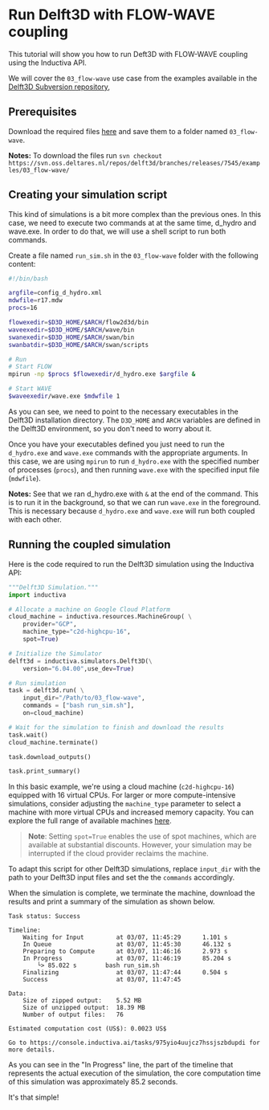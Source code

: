 # Run Delft3D with FLOW-WAVE coupling
This tutorial will show you how to run Deft3D with FLOW-WAVE coupling using the Inductiva API. 

We will cover the `03_flow-wave` use case from the examples available in the [Delft3D Subversion repository](https://svn.oss.deltares.nl/repos/delft3d/branches/releases/7545/),

## Prerequisites
Download the required files [here](https://svn.oss.deltares.nl/repos/delft3d/branches/releases/7545/examples/03_flow-wave/) and save them to a folder named `03_flow-wave`.

**Notes:** To download the files run `svn checkout https://svn.oss.deltares.nl/repos/delft3d/branches/releases/7545/examples/03_flow-wave/`

## Creating your simulation script

This kind of simulations is a bit more complex than the previous ones. In this case,
we need to execute two commands at at the same time, d_hydro and wave.exe. In order
to do that, we will use a shell script to run both commands.

Create a file named `run_sim.sh` in the `03_flow-wave` folder with the following content:

```bash
#!/bin/bash

argfile=config_d_hydro.xml
mdwfile=r17.mdw
procs=16

flowexedir=$D3D_HOME/$ARCH/flow2d3d/bin
waveexedir=$D3D_HOME/$ARCH/wave/bin
swanexedir=$D3D_HOME/$ARCH/swan/bin
swanbatdir=$D3D_HOME/$ARCH/swan/scripts

# Run
# Start FLOW
mpirun -np $procs $flowexedir/d_hydro.exe $argfile &

# Start WAVE
$waveexedir/wave.exe $mdwfile 1
```

As you can see, we need to point to the necessary executables in the Delft3D installation
directory. The `D3D_HOME` and `ARCH` variables are defined in the Delft3D environment,
so you don't need to worry about it.

Once you have your executables defined you just need to run the `d_hydro.exe` and `wave.exe` commands
with the appropriate arguments. In this case, we are using `mpirun` to run
`d_hydro.exe` with the specified number of processes (`procs`), and then running
`wave.exe` with the specified input file (`mdwfile`).

**Notes:** See that we ran d_hydro.exe with `&` at the end of the command. This is to run it in the background, so that we can run `wave.exe` in the foreground. This is necessary because `d_hydro.exe` and `wave.exe` will run both coupled with each other.

## Running the coupled simulation
Here is the code required to run the Delft3D simulation using the Inductiva API:

```python
"""Delft3D Simulation."""
import inductiva

# Allocate a machine on Google Cloud Platform
cloud_machine = inductiva.resources.MachineGroup( \
    provider="GCP",
    machine_type="c2d-highcpu-16",
	spot=True)

# Initialize the Simulator
delft3d = inductiva.simulators.Delft3D(\
    version="6.04.00",use_dev=True)

# Run simulation
task = delft3d.run( \
    input_dir="/Path/to/03_flow-wave",
    commands = ["bash run_sim.sh"],
    on=cloud_machine)

# Wait for the simulation to finish and download the results
task.wait()
cloud_machine.terminate()

task.download_outputs()

task.print_summary()
```

In this basic example, we're using a cloud machine (`c2d-highcpu-16`) equipped with 16 virtual CPUs. 
For larger or more compute-intensive simulations, consider adjusting the `machine_type` parameter to select 
a machine with more virtual CPUs and increased memory capacity. You can explore the full range of available machines [here](https://console.inductiva.ai/machine-groups/instance-types).

> **Note**: Setting `spot=True` enables the use of spot machines, which are available at substantial discounts. 
> However, your simulation may be interrupted if the cloud provider reclaims the machine.

To adapt this script for other Delft3D simulations, replace `input_dir` with the
path to your Delft3D input files and set the the `commands` accordingly.

When the simulation is complete, we terminate the machine, download the results and print a summary of the simulation as shown below.

```
Task status: Success

Timeline:
	Waiting for Input         at 03/07, 11:45:29      1.101 s
	In Queue                  at 03/07, 11:45:30      46.132 s
	Preparing to Compute      at 03/07, 11:46:16      2.973 s
	In Progress               at 03/07, 11:46:19      85.204 s
		└> 85.022 s        bash run_sim.sh
	Finalizing                at 03/07, 11:47:44      0.504 s
	Success                   at 03/07, 11:47:45      

Data:
	Size of zipped output:    5.52 MB
	Size of unzipped output:  18.39 MB
	Number of output files:   76

Estimated computation cost (US$): 0.0023 US$

Go to https://console.inductiva.ai/tasks/975yio4uujcz7hssjszbdupdi for more details.
```

As you can see in the "In Progress" line, the part of the timeline that represents the actual execution of the simulation, 
the core computation time of this simulation was approximately 85.2 seconds.

It's that simple!
